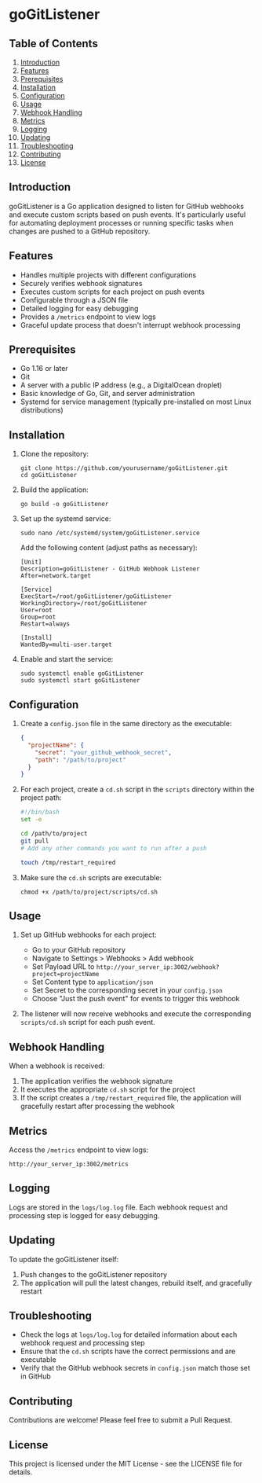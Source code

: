 # goGitListener

## Table of Contents
1. [Introduction](#introduction)
2. [Features](#features)
3. [Prerequisites](#prerequisites)
4. [Installation](#installation)
5. [Configuration](#configuration)
6. [Usage](#usage)
7. [Webhook Handling](#webhook-handling)
8. [Metrics](#metrics)
9. [Logging](#logging)
10. [Updating](#updating)
11. [Troubleshooting](#troubleshooting)
12. [Contributing](#contributing)
13. [License](#license)

## Introduction

goGitListener is a Go application designed to listen for GitHub webhooks and execute custom scripts based on push events. It's particularly useful for automating deployment processes or running specific tasks when changes are pushed to a GitHub repository.

## Features

- Handles multiple projects with different configurations
- Securely verifies webhook signatures
- Executes custom scripts for each project on push events
- Configurable through a JSON file
- Detailed logging for easy debugging
- Provides a `/metrics` endpoint to view logs
- Graceful update process that doesn't interrupt webhook processing

## Prerequisites

- Go 1.16 or later
- Git
- A server with a public IP address (e.g., a DigitalOcean droplet)
- Basic knowledge of Go, Git, and server administration
- Systemd for service management (typically pre-installed on most Linux distributions)

## Installation

1. Clone the repository:
   ```
   git clone https://github.com/yourusername/goGitListener.git
   cd goGitListener
   ```

2. Build the application:
   ```
   go build -o goGitListener
   ```

3. Set up the systemd service:
   ```
   sudo nano /etc/systemd/system/goGitListener.service
   ```
   
   Add the following content (adjust paths as necessary):
   ```
   [Unit]
   Description=goGitListener - GitHub Webhook Listener
   After=network.target

   [Service]
   ExecStart=/root/goGitListener/goGitListener
   WorkingDirectory=/root/goGitListener
   User=root
   Group=root
   Restart=always

   [Install]
   WantedBy=multi-user.target
   ```

4. Enable and start the service:
   ```
   sudo systemctl enable goGitListener
   sudo systemctl start goGitListener
   ```

## Configuration

1. Create a `config.json` file in the same directory as the executable:
   ```json
   {
     "projectName": {
       "secret": "your_github_webhook_secret",
       "path": "/path/to/project"
     }
   }
   ```

2. For each project, create a `cd.sh` script in the `scripts` directory within the project path:
   ```bash
   #!/bin/bash
   set -e
   
   cd /path/to/project
   git pull
   # Add any other commands you want to run after a push
   
   touch /tmp/restart_required
   ```

3. Make sure the `cd.sh` scripts are executable:
   ```
   chmod +x /path/to/project/scripts/cd.sh
   ```

## Usage

1. Set up GitHub webhooks for each project:
   - Go to your GitHub repository
   - Navigate to Settings > Webhooks > Add webhook
   - Set Payload URL to `http://your_server_ip:3002/webhook?project=projectName`
   - Set Content type to `application/json`
   - Set Secret to the corresponding secret in your `config.json`
   - Choose "Just the push event" for events to trigger this webhook

2. The listener will now receive webhooks and execute the corresponding `scripts/cd.sh` script for each push event.

## Webhook Handling

When a webhook is received:
1. The application verifies the webhook signature
2. It executes the appropriate `cd.sh` script for the project
3. If the script creates a `/tmp/restart_required` file, the application will gracefully restart after processing the webhook

## Metrics

Access the `/metrics` endpoint to view logs:
```
http://your_server_ip:3002/metrics
```

## Logging

Logs are stored in the `logs/log.log` file. Each webhook request and processing step is logged for easy debugging.

## Updating

To update the goGitListener itself:

1. Push changes to the goGitListener repository
2. The application will pull the latest changes, rebuild itself, and gracefully restart

## Troubleshooting

- Check the logs at `logs/log.log` for detailed information about each webhook request and processing step
- Ensure that the `cd.sh` scripts have the correct permissions and are executable
- Verify that the GitHub webhook secrets in `config.json` match those set in GitHub

## Contributing

Contributions are welcome! Please feel free to submit a Pull Request.

## License

This project is licensed under the MIT License - see the LICENSE file for details.